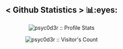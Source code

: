 <h2 align="center"> < Github Statistics > 📊:eyes:</h2>

<p align="center"><img src="https://github-readme-stats.vercel.app/api?username=psyc0d3r&show_icons=true&theme=synthwave" alt="psyc0d3r :: Profile Stats" /></p><p align="center"><img src="https://profile-counter.glitch.me/{psyc0d3r}/count.svg" alt="psyc0d3r :: Visitor's Count" /></p>
